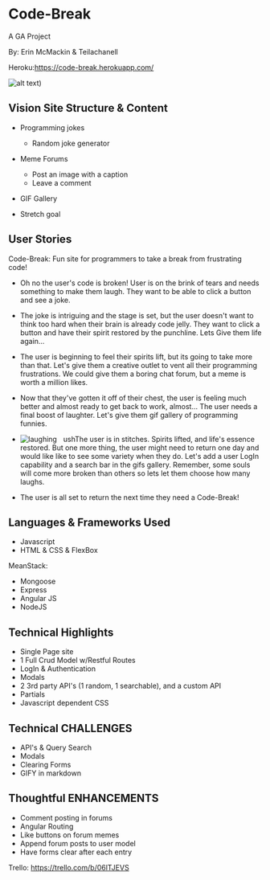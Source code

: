 # Code-Break
 A GA Project

 By: Erin McMackin & Teilachanell

Heroku:https://code-break.herokuapp.com/

![alt text](https://media.giphy.com/media/dNgK7Ws7y176U/giphy.gif))

## Vision Site Structure & Content
  * Programming jokes
    - Random joke generator

  * Meme Forums
    - Post an image with a caption
    - Leave a comment

 *  GIF Gallery
   - Stretch goal

## User Stories
Code-Break: Fun site for programmers to take a break from frustrating code!

* Oh no the user's code is broken! User is on the brink of tears and needs something to make them laugh. They want to be able to click a button and see a joke.

* The joke is intriguing and the stage is set, but the user doesn't want to think too hard when their brain is already code jelly. They want to click a button and have their spirit restored by the punchline. Lets Give them life again...

* The user is beginning to feel their spirits lift, but its going to take more than that. Let's give them a creative outlet to vent all their programming frustrations. We could give them a boring chat forum, but a meme is worth a million likes.

* Now that they've gotten it off of their chest, the user is feeling much better and almost ready to get back to work, almost... The user needs a final boost of laughter. Let's give them gif gallery of programming funnies.

* ![laughing](https://media2.giphy.com/media/3ohryou6kbKdobhYM8/giphy.gif)  <img src="(https://media2.giphy.com/media/3ohryou6kbKdobhYM8/giphy.gif" width='5'> ushThe user is in stitches. Spirits lifted, and life's essence restored. But one more thing, the user might need to return one day and would like like to see some variety when they do. Let's add a user LogIn capability and a search bar in the gifs gallery. Remember, some souls will come more broken than others so lets let them choose how many laughs.

* The user is all set to return the next time they need a Code-Break!



## Languages & Frameworks Used
  * Javascript
  * HTML & CSS & FlexBox

MeanStack:
  * Mongoose
  * Express
  * Angular JS
  * NodeJS


## Technical Highlights
  * Single Page site
  * 1 Full Crud Model w/Restful Routes
  * LogIn & Authentication
  * Modals
  * 2 3rd party API's (1 random, 1 searchable), and a custom API
  * Partials
  * Javascript dependent CSS


## Technical CHALLENGES
  * API's & Query Search
  * Modals
  * Clearing Forms
  * GIFY in markdown


## Thoughtful ENHANCEMENTS
  * Comment posting in forums
  * Angular Routing
  * Like buttons on forum memes
  * Append forum posts to user model
  * Have forms clear after each entry

Trello: https://trello.com/b/06lTJEVS
